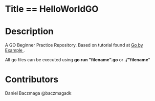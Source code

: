 # Title == HelloWorldGO

# Description
A GO Beginner Practice Repository. Based on tutorial found at <a href="https://gobyexample.com" target="_blank"> Go by Example </a>.

All go files can be executed using <b>go run "filename".go</b> or <b>./"filename"</b>

# Contributors
Daniel Baczmaga @baczmagadk
